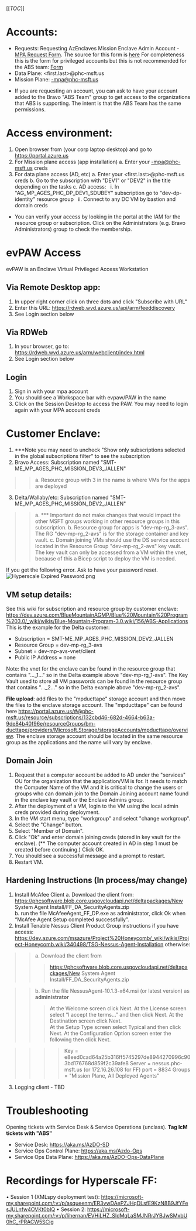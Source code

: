 [[_TOC_]]
# Accounts:
- Requests: Requesting AzEnclaves Mission Enclave Admin Account - [MPA Request Form](https://forms.office.com/r/gqAqMFF7Yi). The source for this form is [here](https://msazure.visualstudio.com/Project%20Honeycomb/_wiki/wikis/Project-Honeycomb.wiki/257018/Requesting-AzEnclaves-Mission-Enclave)
 For completeness this is the form for privileged accounts but this is not recommended for the ABS team: [Form](https://forms.office.com/Pages/ResponsePage.aspx?id=v4j5cvGGr0GRqy180BHbRwvCsv4rHatEtvLCM_6bcC1UNkQ4Sk1JREJFOFhONkVXU1c5V1dZR0JJVi4u) 
- Data Plane: <first.last>@phc-msft.us
- Mission Plane: <alias>-mpa@phc-msft.us

* If you are requesting an account, you can ask to have your account added to the Bravo "ABS Team" group to get access to the organizations that ABS is supporting. The intent is that the ABS Team has the same permissions.

# Access environment:
1. Open browser from (your corp laptop desktop) and go to https://portal.azure.us
2. For Mission plane access (app installation)
  a. Enter your <alias>-mpa@phc-msft.us creds
3. For data plane access (AD, etc)
  a. Enter your <first.last>@phc-msft.us creds
  b. Go to the subscription with "DEV1" or "DEV2" in the title depending on the tasks
  c. AD access:
&nbsp;&nbsp;i. In "AG_MP_AGES_PHC_DP_DEV1_SDUBEY" subscription go to "dev-dp-identity" resource group
&nbsp;&nbsp;ii. Connect to any DC VM by bastion and domain creds
* You can verify your access by looking in the portal at the IAM for the resource group or subscription. Click on the <org name> Administrators (e.g. Bravo Administrators) group to check the membership.

# evPAW Access
evPAW is an Enclave Virtual Privileged Access Workstation
## Via Remote Desktop app:
1. In upper right corner click on three dots and click "Subscribe with URL"
1. Enter this URL: https://rdweb.wvd.azure.us/api/arm/feeddiscovery
1. See Login section below

## Via RDWeb
1. In your browser, go to: https://rdweb.wvd.azure.us/arm/webclient/index.html
1. See Login section below

## Login
1. Sign in with your mpa account
1. You should see a Workspace bar with evpaw/PAW in the name
1. Click on the Session Desktop to access the PAW. You may need to login again with your MPA account creds

# Customer Enclave:
1. ***Note you may need to uncheck "Show only subscriptions selected in the global subscriptions filter" to see the subscription
2. Bravo Access: Subscription named "SMT-ME_MP_AGES_PHC_MISSION_DEV3_JALLEN"
>>a. Resource group with 3 in the name is where VMs for the apps are deployed
3. Delta/Wallaby/etc: Subscription named "SMT-ME_MP_AGES_PHC_MISSION_DEV2_JALLEN"
>>a. *** Important do not make changes that would impact the other MSFT groups working in other resource groups in this subscription.
b. Resource group for apps is "dev-mp-rg_3-avs". The RG "dev-mp-rg_2-avs" is for the storage container and key vault.
c. Domain joining VMs should use the DS service account located in the Resource Group "dev-mp-rg_2-avs" key vault. The key vault can only be accessed from a VM within the vnet, because of this a Bicep script to deploy the VM is needed.

If you get the following error. Ask to have your password reset. ![Hyperscale Expired Password.png](/.attachments/Hyperscale%20Expired%20Password-aad39427-4eb2-4658-996a-a9a62acee46e.png) 

## VM setup details:
See this wiki for subscription and resource group by customer enclave: https://dev.azure.com/BlueMountainAGMP/Blue%20Mountain%20Program%203.0/_wiki/wikis/Blue-Mountain-Program-3.0.wiki/156/ABS-Applications
This is the example for the Delta customer:
- Subscription = SMT-ME_MP_AGES_PHC_MISSION_DEV2_JALLEN
- Resource Group = dev-mp-rg_3-avs
- Subnet = dev-mp-avs-vnet/client
- Public IP Address = none

Note: the vnet for the enclave can be found in the resource group that contains "..._1..." so in the Delta example above "dev-mp-rg_1-avs". The Key Vault used to store all VM passwords can be found in the resource group that contains "..._2..." so in the Delta example above "dev-mp-rg_2-avs".

**File upload**: add files to the "mpducttape" storage account and then move the files to the enclave storage account. The "mpducttape" can be found here  https://portal.azure.us/#@phc-msft.us/resource/subscriptions/132cbd46-682d-4664-b63a-9de84b40f96e/resourceGroups/bm-ducttape/providers/Microsoft.Storage/storageAccounts/mpducttape/overview. The enclave storage account should be located in the same resource group as the applications and the name will vary by enclave.
	
## Domain Join
1. Request that a computer account be added to AD under the "services" OU for the organization that the application/VM is for. It needs to match the Computer Name of the VM and it is critical to change the users or groups who can domain join to the Domain Joining account name found in the enclave key vault or the Enclave Admins group.
1. After the deployment of a VM, login to the VM using the local admin creds provided during deployment.
1. In the VM start menu, type "workgroup" and select "change workgroup".
1. Select the "Change" button.
1. Select "Member of Domain".
1. Click "Ok" and enter domain joining creds (stored in key vault for the enclave). (** The computer account created in AD in step 1 must be created before continuing.) Click OK.
1. You should see a successful message and a prompt to restart.
1. Restart VM.

## Hardening Instructions (In process/may change)
1. Install McAfee Client
    a. Download the client from: 
		https://phcsoftware.blob.core.usgovcloudapi.net/deltapackages/New System Agent Install/FF_DA_SecurityAgents.zip  
    b. run the file  McAfeeAgent_FF_DP.exe as administrator, click Ok when “McAfee Agent Setup completed successfully”.
2. Install Tenable Nessus Client
Product Group instructions if you have access: https://dev.azure.com/msazure/Project%20Honeycomb/_wiki/wikis/Project-Honeycomb.wiki/340498/TSG-Nessus-Agent-Installation otherwise:
>>a. Download the client from 
>>>https://phcsoftware.blob.core.usgovcloudapi.net/deltapackages/New System Agent Install/FF_DA_SecurityAgents.zip
 
>>b. Run the file NessusAgent-10.1.3-x64.msi (or latest version) as **administrator** 
>>>At the Welcome screen click Next. 
At the License screen select “I accept the terms…” and then click Next. 
At the Destination screen click Next.  
At the Setup Type screen select Typical and then click Next. 
At the Configuration Option screen enter the following then click Next. 

>>>>Key = e8eed0cad64a25b316ff5745297de8944270996c903bd176768d859f2c39afe8
Server = nessus.phc-msft.us (or 172.16.26.108 for FF)
port = 8834 
Groups =  "Mission Plane, All Deployed Agents"
3. Logging client - TBD

# Troubleshooting

Opening tickets with Service Desk & Service Operations (unclass). **Tag IcM tickets with "ABS"**
- Service Desk: https://aka.ms/AzDO-SD
- Service Ops Control Plane: https://aka.ms/Azdo-Ops
- Service Ops Data Plane: https://aka.ms/AzDO-Ops-DataPlane

# Recordings for Hyperscale FF: 

• Session 1 (XMLspy deployment test): https://microsoft-my.sharepoint.com/:v:/p/asqueenm/ER3vwDAePZJHqDLsfE9KzN8B9JfYFesJULnfw4OVKt0bIQ
• Session 2: https://microsoft-my.sharepoint.com/:v:/p/lihernan/EVHiLHZ_SIdMqLaSMJNRrJYBJwSMxbU0hC_rPRACW5SCig
